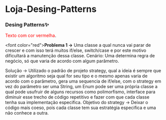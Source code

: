 # Loja-Desing-Patterns

### Desing Patterns✨


<span style="color:red">Texto com cor vermelha</span>.

<font color=\"red\">**Problema 1 →**</font> Uma classe a qual nunca vai parar de crescer e com isso terá muitos if/else, switch/case e por este motivo dificultará a manutenção dessa classe. Cenário: Uma determina regra de negócio, só que varia de acordo com algum parâmetro.

Solução → Utilizado o padrão de projeto strategy, qual a ideia é sempre que existir um algoritmo seja qual for seu tipo e o mesmo apenas varia de acordo com o parâmetro, gera uma sequencia de if/else, com o strategy em vez do parâmetro ser uma String, um Enum pode ser uma própria classe a qual pode usufruir de alguns recursos como polimorfismo, interface para diminuir esse trecho de código repetitivo e fazer com que cada classe tenha sua implementação especifica. 
Objetivo do strategy → Deixar o código mais coeso, pois cada classe tem sua estratégia especifica e  uma não conhece a  outra.
